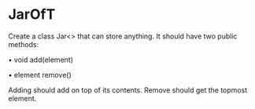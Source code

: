 # JarOfT

Create a class Jar<> that can store anything.
It should have two public methods:

•	void add(element)

•	element remove()

Adding should add on top of its contents. Remove should get the topmost element.
